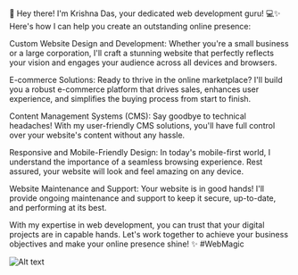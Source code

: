 
🌟 Hey there! I'm Krishna Das, your dedicated web development guru! 💻✨ Here's how I can help you create an outstanding online presence:

Custom Website Design and Development: Whether you're a small business or a large corporation, I'll craft a stunning website that perfectly reflects your vision and engages your audience across all devices and browsers.

E-commerce Solutions: Ready to thrive in the online marketplace? I'll build you a robust e-commerce platform that drives sales, enhances user experience, and simplifies the buying process from start to finish.

Content Management Systems (CMS): Say goodbye to technical headaches! With my user-friendly CMS solutions, you'll have full control over your website's content without any hassle.

Responsive and Mobile-Friendly Design: In today's mobile-first world, I understand the importance of a seamless browsing experience. Rest assured, your website will look and feel amazing on any device.

Website Maintenance and Support: Your website is in good hands! I'll provide ongoing maintenance and support to keep it secure, up-to-date, and performing at its best.

With my expertise in web development, you can trust that your digital projects are in capable hands. Let's work together to achieve your business objectives and make your online presence shine! ✨ #WebMagic

![Alt text](URL "https://in.images.search.yahoo.com/search/images?p=web+development+image+hd&fr=mcafee&type=E210IN826G0&imgurl=https%3A%2F%2Fwallpaperaccess.com%2Ffull%2F1947431.jpg#id=1&iurl=https%3A%2F%2Fwallpaperaccess.com%2Ffull%2F1947431.jpg&action=click")
